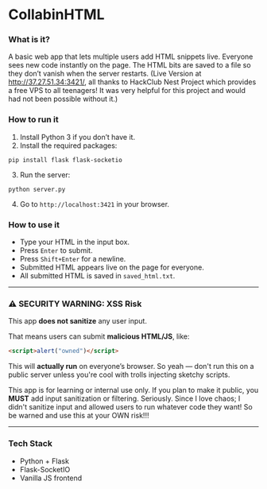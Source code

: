 # CollabinHTML

### What is it?

A basic web app that lets multiple users add HTML snippets live. Everyone sees new code instantly on the page. The HTML bits are saved to a file so they don’t vanish when the server restarts. (Live Version at http://37.27.51.34:3421/, all thanks to HackClub Nest Project which provides a free VPS to all teenagers! It was very helpful for this project and would had not been possible without it.)

### How to run it

1. Install Python 3 if you don’t have it.
2. Install the required packages:

```
pip install flask flask-socketio
```

3. Run the server:

```
python server.py
```

4. Go to `http://localhost:3421` in your browser.

### How to use it

* Type your HTML in the input box.
* Press `Enter` to submit.
* Press `Shift+Enter` for a newline.
* Submitted HTML appears live on the page for everyone.
* All submitted HTML is saved in `saved_html.txt`.

---

### ⚠️ SECURITY WARNING: XSS Risk

This app **does not sanitize** any user input.

That means users can submit **malicious HTML/JS**, like:

```html
<script>alert("owned")</script>
```

This will **actually run** on everyone’s browser. So yeah — don't run this on a public server unless you're cool with trolls injecting sketchy scripts.

This app is for learning or internal use only. If you plan to make it public, you **MUST** add input sanitization or filtering. Seriously. Since I love chaos; I didn't sanitize input and allowed users to run whatever code they want! So be warned and use this at your OWN risk!!!

---

### Tech Stack

* Python + Flask
* Flask-SocketIO
* Vanilla JS frontend
